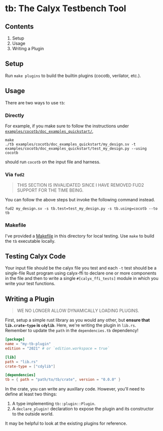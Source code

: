 # tb: The Calyx Testbench Tool

## Contents

1. Setup
2. Usage
3. Writing a Plugin

## Setup

Run `make plugins` to build the builtin plugins (cocotb, verilator, etc.).

## Usage

There are two ways to use `tb`:

### Directly

For example, if you make sure to follow the instructions under [`examples/cocotb/doc_examples_quickstart/`](examples/cocotb/doc_examples_quickstart/),

```
make
./tb examples/cocotb/doc_examples_quickstart/my_design.sv -t examples/cocotb/doc_examples_quickstart/test_my_design.py --using cocotb
```

should run `cocotb` on the input file and harness.

### Via `fud2`

> THIS SECTION IS INVALIDATED SINCE I HAVE REMOVED FUD2 SUPPORT FOR THE TIME
> BEING.

You can follow the above steps but invoke the following command instead.

```
fud2 my_design.sv -s tb.test=test_my_design.py -s tb.using=cocotb --to tb
```

### Makefile

I've provided a [Makefile](Makefile) in this directory for local testing. Use `make` to build the `tb` executable locally.

## Testing Calyx Code

Your input file should be the calyx file you test and each `-t` test should be a
single-file Rust program using calyx-ffi to declare one or more components in
the file and then to write a single `#[calyx_ffi_tests]` module in which you
write your test functions.

## Writing a Plugin

> WE NO LONGER ALLOW DYNAMICALLY LOADING PLUGINS.

First, setup a simple rust library as you would any other, but **ensure that `lib.crate-type` is `cdylib`**.
Here, we're writing the plugin in `lib.rs`.
Remember to update the `path` in the `dependencies.tb` dependency!

```toml
[package]
name = "my-tb-plugin"
edition = "2021" # or `edition.workspace = true`

[lib]
path = "lib.rs"
crate-type = ["cdylib"]

[dependencies]
tb = { path = "path/to/tb/crate", version = "0.0.0" }
```

In the crate, you can write any auxillary code.
However, you'll need to define at least two things:

1. A type implementing `tb::plugin::Plugin`.
2. A `declare_plugin!` declaration to expose the plugin and its constructor to the outside world.

It may be helpful to look at the existing plugins for reference.
